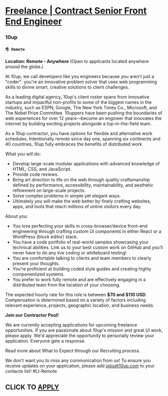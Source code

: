 # [Freelance | Contract Senior Front End Engineer](https://www.remotewlb.com/apply/freelance-contract-senior-front-end-engineer)  
### 10up  
#### `🌎 Remote`  

**Location: Remote - Anywhere** (Open to applicants located anywhere around the globe.)

At 10up, we call developers like you engineers because you aren't just a "coder": you're an innovative problem solver that uses web programming skills to divine smart, creative solutions to client challenges.

As a leading digital agency, 10up's client roster spans from innovative startups and impactful non-profits to some of the biggest names in the industry, such as ESPN, Google, The New York Times Co., Microsoft, and The Nobel Prize Committee. 10uppers have been pushing the boundaries of web experiences for over 12 years—become an engineer that innovates the internet by building exciting projects alongside a top-in-the-field team.

As a 10up contractor, you have options for flexible and alternative work schedules. Intentionally remote since day one, spanning six continents and 40 countries, 10up fully embraces the benefits of distributed work.

What you will do:

  * Develop large-scale modular applications with advanced knowledge of HTML, CSS, and JavaScript.
  * Provide code reviews.
  * Bring art direction to life on the web through quality craftsmanship defined by performance, accessibility, maintainability, and aesthetic refinement on large-scale projects.
  * Solve complex problems in simple yet elegant ways.
  * Ultimately you will make the web better by finely crafting websites, apps, and tools that reach millions of online visitors every day.

About you:

  * You love perfecting your skills in cross-browser/device front-end engineering through crafting custom UI components in either React or a WordPress (block editor) stack.
  * You have a code portfolio of real-world samples showcasing your technical abilities. Link us to your best custom work on GitHub and you’ll never have to do any live coding or whiteboard testing! 
  * You are comfortable talking to clients and team members to clearly present your thoughts.
  * You’re proficient at building coded style guides and creating highly componentized systems.
  * You prefer to work fully remote and are effectively engaging in a distributed team from the location of your choosing.

The expected hourly rate for this role is between **$70 and $110 USD**. Compensation is determined based on a variety of factors including relevant experience, projects, geographic location, and business needs.

**Join our Contractor Pool!**

We are currently accepting applications for upcoming freelance opportunities. If you are passionate about 10up's mission and great UI work, please apply. We'd appreciate the opportunity to personally review your application. Everyone gets a response.

Read more about What to Expect through our Recruiting process.

We don't want you to miss any communication from us! To ensure you receive updates on your application, please add jobs@10up.com to your contacts list! #LI-Remote

  
## CLICK TO [APPLY](https://www.remotewlb.com/apply/freelance-contract-senior-front-end-engineer)

